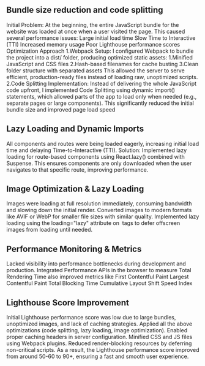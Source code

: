 ## Bundle size reduction and code splitting
Initial Problem:
At the beginning, the entire JavaScript bundle for the website was loaded at once when a user visited the page.
This caused several performance issues:
Large initial load time
Slow Time to Interactive (TTI)
Increased memory usage
Poor Lighthouse performance scores
Optimization Approach
1️.Webpack Setup:
I configured Webpack to bundle the project into a dist/ folder, producing optimized static assets:
  1.Minified JavaScript and CSS files
  2.Hash-based filenames for cache busting
  3.Clean folder structure with separated assets
This allowed the server to serve efficient, production-ready files instead of loading raw, unoptimized scripts.
2️.Code Splitting Implementation:
Instead of delivering the whole JavaScript code upfront, I implemented Code Splitting using dynamic import() statements,
which allowed parts of the app to load only when needed (e.g., separate pages or large components).
This significantly reduced the initial bundle size and improved page load speed


## Lazy Loading and Dynamic Imports
All components and routes were being loaded eagerly, increasing initial load time and delaying Time-to-Interactive (TTI).
Solution:
Implemented lazy loading for route-based components using React.lazy() combined with Suspense.
This ensures components are only downloaded when the user navigates to that specific route, improving performance.

## Image Optimization & Lazy Loading
Images were loading at full resolution immediately, consuming bandwidth and slowing down the initial render.
Converted images to modern formats like AVIF or WebP for smaller file sizes with similar quality.
Implemented lazy loading using the loading="lazy" attribute on <img> tags to defer offscreen images from loading until needed.

## Performance Monitoring & Metrics
Lacked visibility into performance bottlenecks during development and production.
Integrated Performance APIs in the browser to measure Total Rendering Time also improved metrics like
First Contentful Paint
Largest Contentful Paint
Total Blocking Time
Cumulative Layout Shift
Speed Index

## Lighthouse Score Improvement
Initial Lighthouse performance score was low due to large bundles, unoptimized images, and lack of caching strategies.
Applied all the above optimizations (code splitting, lazy loading, image optimization).
Enabled proper caching headers in server configuration.
Minified CSS and JS files using Webpack plugins.
Reduced render-blocking resources by deferring non-critical scripts.
As a result, the Lighthouse performance score improved from around 50-60 to 90+, ensuring a fast and smooth user experience.
